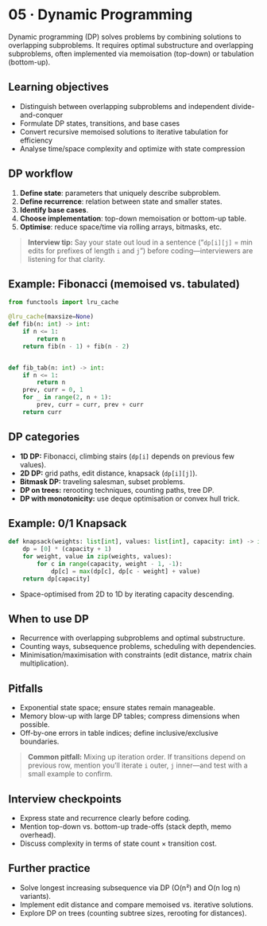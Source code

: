 # 05 · Dynamic Programming

Dynamic programming (DP) solves problems by combining solutions to overlapping subproblems. It requires optimal substructure and overlapping subproblems, often implemented via memoisation (top-down) or tabulation (bottom-up).

## Learning objectives
- Distinguish between overlapping subproblems and independent divide-and-conquer
- Formulate DP states, transitions, and base cases
- Convert recursive memoised solutions to iterative tabulation for efficiency
- Analyse time/space complexity and optimize with state compression

## DP workflow
1. **Define state**: parameters that uniquely describe subproblem.
2. **Define recurrence**: relation between state and smaller states.
3. **Identify base cases**.
4. **Choose implementation**: top-down memoisation or bottom-up table.
5. **Optimise**: reduce space/time via rolling arrays, bitmasks, etc.

> **Interview tip:** Say your state out loud in a sentence (“`dp[i][j]` = min edits for prefixes of length `i` and `j`”) before coding—interviewers are listening for that clarity.

## Example: Fibonacci (memoised vs. tabulated)

```python
from functools import lru_cache

@lru_cache(maxsize=None)
def fib(n: int) -> int:
    if n <= 1:
        return n
    return fib(n - 1) + fib(n - 2)


def fib_tab(n: int) -> int:
    if n <= 1:
        return n
    prev, curr = 0, 1
    for _ in range(2, n + 1):
        prev, curr = curr, prev + curr
    return curr
```

## DP categories
- **1D DP:** Fibonacci, climbing stairs (`dp[i]` depends on previous few values).
- **2D DP:** grid paths, edit distance, knapsack (`dp[i][j]`).
- **Bitmask DP:** traveling salesman, subset problems.
- **DP on trees:** rerooting techniques, counting paths, tree DP.
- **DP with monotonicity:** use deque optimisation or convex hull trick.

## Example: 0/1 Knapsack

```python
def knapsack(weights: list[int], values: list[int], capacity: int) -> int:
    dp = [0] * (capacity + 1)
    for weight, value in zip(weights, values):
        for c in range(capacity, weight - 1, -1):
            dp[c] = max(dp[c], dp[c - weight] + value)
    return dp[capacity]
```

- Space-optimised from 2D to 1D by iterating capacity descending.

## When to use DP
- Recurrence with overlapping subproblems and optimal substructure.
- Counting ways, subsequence problems, scheduling with dependencies.
- Minimisation/maximisation with constraints (edit distance, matrix chain multiplication).

## Pitfalls
- Exponential state space; ensure states remain manageable.
- Memory blow-up with large DP tables; compress dimensions when possible.
- Off-by-one errors in table indices; define inclusive/exclusive boundaries.

> **Common pitfall:** Mixing up iteration order. If transitions depend on previous row, mention you’ll iterate `i` outer, `j` inner—and test with a small example to confirm.

## Interview checkpoints
- Express state and recurrence clearly before coding.
- Mention top-down vs. bottom-up trade-offs (stack depth, memo overhead).
- Discuss complexity in terms of state count × transition cost.

## Further practice
- Solve longest increasing subsequence via DP (O(n²) and O(n log n) variants).
- Implement edit distance and compare memoised vs. iterative solutions.
- Explore DP on trees (counting subtree sizes, rerooting for distances).
